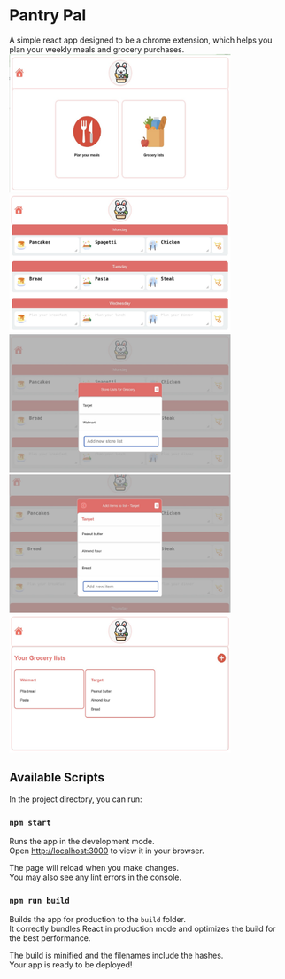# Pantry Pal
A simple react app designed to be a chrome extension, which helps you plan your weekly meals and grocery purchases. 
<img src="screenshots/HomePage.jpg" alt="Home Page" width="400" height="250">
<img src="screenshots/MealPlanning.jpg" alt="Meal Planning Page" width="400" height="250">
<img src="screenshots/AddNewList.jpg" alt="Add new list popup" width="400" height="250">
<img src="screenshots/AddItemToList.jpg" alt="Add new list popup" width="400" height="250">
<img src="screenshots/GROCERYLISTS.jpg" alt="Add new list popup" width="400" height="250">


## Available Scripts
In the project directory, you can run:

### `npm start`

Runs the app in the development mode.\
Open [http://localhost:3000](http://localhost:3000) to view it in your browser.

The page will reload when you make changes.\
You may also see any lint errors in the console.

### `npm run build`

Builds the app for production to the `build` folder.\
It correctly bundles React in production mode and optimizes the build for the best performance.

The build is minified and the filenames include the hashes.\
Your app is ready to be deployed!


